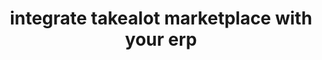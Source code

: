 ---
title: "integrate takealot marketplace with your erp"
heading: takealot marketplace
titleList: takealot marketplace
summary: "Automatically update your important product information such as pricing, stock levels and delivery lead times on the Takealot marketplace."
type: platform
image: "/uploads/logo-platform-takealot.png"
weight: 20
---